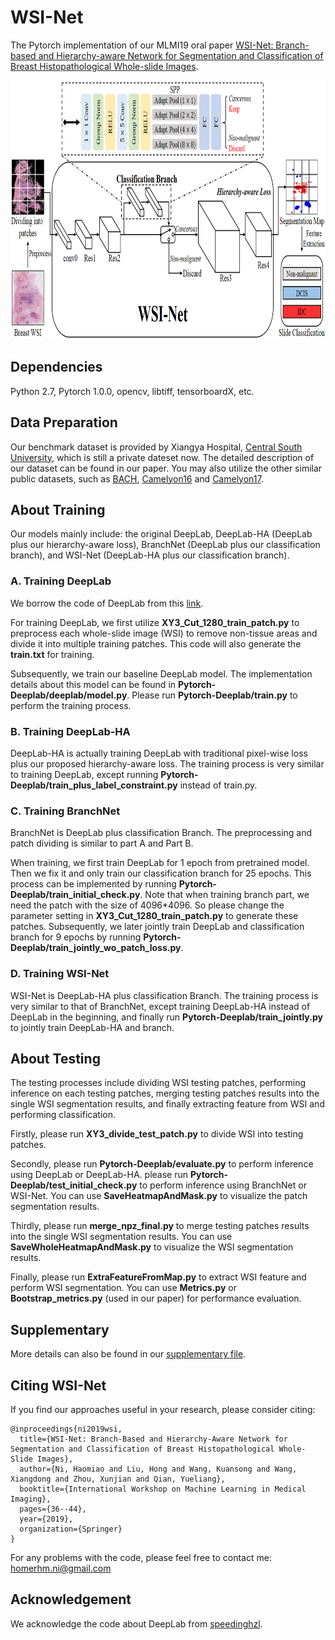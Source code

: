 WSI-Net
====

The Pytorch implementation of our MLMI19 oral paper [WSI-Net: Branch-based and Hierarchy-aware Network for Segmentation and Classification of Breast Histopathological Whole-slide Images](https://drive.google.com/open?id=1XBRQUKKxkAYxywSY5EqqfSDaFTy9qvmr).

<div align=center><img src="examples/mlmi_overview.png" width="859px" height="414px"/></div>

Dependencies
----
Python 2.7, Pytorch 1.0.0, opencv, libtiff, tensorboardX, etc.

Data Preparation
----
Our benchmark dataset is provided by Xiangya Hospital, [Central South University](http://en.csu.edu.cn/index.htm), which is still a private dateset now. 
The detailed description of our dataset can be found in our paper. 
You may also utilize the other similar public datasets, 
such as [BACH](https://iciar2018-challenge.grand-challenge.org/), 
[Camelyon16](https://camelyon16.grand-challenge.org/) 
and [Camelyon17](https://camelyon17.grand-challenge.org/).

About Training
----
Our models mainly include: the original DeepLab, 
DeepLab-HA (DeepLab plus our hierarchy-aware loss), 
BranchNet (DeepLab plus our classification branch),
and WSI-Net (DeepLab-HA plus our classification branch).

### A. Training DeepLab
We borrow the code of DeepLab from this [link](https://github.com/speedinghzl/Pytorch-Deeplab).

For training DeepLab, we first utilize **XY3_Cut_1280_train_patch.py** to 
preprocess each whole-slide image (WSI) to remove non-tissue
areas and divide it into multiple training patches. This code will also generate the 
**train.txt** for training.

Subsequently, we train our baseline DeepLab model. The implementation details 
about this model can be found in **Pytorch-Deeplab/deeplab/model.py**.
Please run **Pytorch-Deeplab/train.py** to perform the training process.

### B. Training DeepLab-HA
DeepLab-HA is actually training DeepLab with traditional pixel-wise loss plus our
proposed hierarchy-aware loss. The training process is very similar to training DeepLab,
except running **Pytorch-Deeplab/train_plus_label_constraint.py** instead of train.py.

### C. Training BranchNet
BranchNet is DeepLab plus classification Branch.
The preprocessing and patch dividing is similar to part A and Part B. 

When training, we first train DeepLab for 1 epoch from pretrained model. Then we fix it
and only train our classification branch for 25 epochs. This process can be implemented by running 
**Pytorch-Deeplab/train_initial_check.py**. Note that when training branch part, we need the patch
with the size of 4096*4096. So please change the parameter setting in **XY3_Cut_1280_train_patch.py**
 to generate these patches. 
Subsequently, we later jointly train DeepLab and classification branch for 9 epochs by running 
**Pytorch-Deeplab/train_jointly_wo_patch_loss.py**.

### D. Training WSI-Net
WSI-Net is DeepLab-HA plus classification Branch. 
The training process is very similar to that of BranchNet, except training DeepLab-HA instead of
 DeepLab in the beginning, and finally run **Pytorch-Deeplab/train_jointly.py** to jointly
 train DeepLab-HA and branch. 

About Testing
----
The testing processes include dividing WSI testing patches, performing inference on each testing patches,
merging testing patches results into the single WSI segmentation results, and finally extracting
 feature from WSI and performing classification.
 
Firstly, please run **XY3_divide_test_patch.py** to divide WSI into testing patches.

Secondly, please run **Pytorch-Deeplab/evaluate.py** to perform inference using DeepLab or DeepLab-HA. 
please run **Pytorch-Deeplab/test_initial_check.py** to perform inference using BranchNet or WSI-Net.
You can use **SaveHeatmapAndMask.py** to visualize the patch segmentation results.

Thirdly, please run **merge_npz_final.py** to merge testing patches results into the single WSI segmentation results.
You can use **SaveWholeHeatmapAndMask.py** to visualize the WSI segmentation results.

Finally, please run **ExtraFeatureFromMap.py** to extract WSI feature and perform WSI segmentation. You can use 
**Metrics.py** or **Bootstrap_metrics.py** (used in our paper) for performance evaluation.

Supplementary
----
More details can also be found in our [supplementary file](https://drive.google.com/open?id=1Xb9mNkiJkLnMNhJDBlenbdK6aktH31cI).

Citing WSI-Net
----
If you find our approaches useful in your research, please consider citing:
```
@inproceedings{ni2019wsi,
  title={WSI-Net: Branch-Based and Hierarchy-Aware Network for Segmentation and Classification of Breast Histopathological Whole-Slide Images},
  author={Ni, Haomiao and Liu, Hong and Wang, Kuansong and Wang, Xiangdong and Zhou, Xunjian and Qian, Yueliang},
  booktitle={International Workshop on Machine Learning in Medical Imaging},
  pages={36--44},
  year={2019},
  organization={Springer}
}
```
For any problems with the code, please feel free to contact me: homerhm.ni@gmail.com

Acknowledgement
----
We acknowledge the code about DeepLab from [speedinghzl](https://github.com/speedinghzl/Pytorch-Deeplab).
